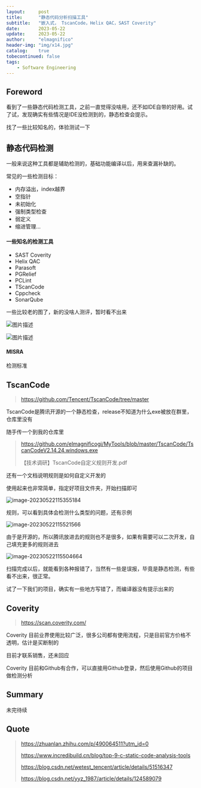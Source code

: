 ```yaml
---
layout:     post
title:      "静态代码分析扫描工具"
subtitle:   "嵌入式， TscanCode，Helix QAC，SAST Coverity"
date:       2023-05-22
update:     2023-05-22
author:     "elmagnifico"
header-img: "img/x14.jpg"
catalog:    true
tobecontinued: false
tags:
    - Software Engineering
---
```


## Foreword

看到了一些静态代码检测工具，之前一直觉得没啥用，还不如IDE自带的好用。试了试，发现确实有些情况是IDE没检测到的，静态检查会提示。

找了一些比较知名的，体验测试一下



## 静态代码检测

一般来说这种工具都是辅助检测的，基础功能编译以后，用来查漏补缺的。

常见的一些检测目标：

- 内存溢出，index越界
- 空指针
- 未初始化
- 强制类型检查
- 弱定义
- 缩进管理...



#### 一些知名的检测工具

- SAST  Coverity 
- Helix QAC
- Parasoft 
- PGRelief
- PCLint
- TScanCode
- Cppcheck
- SonarQube



一些比较老的图了，新的没啥人测评，暂时看不出来

![图片描述](https://img.elmagnifico.tech/static/upload/elmagnifico/202305221432453.jpeg)

![图片描述](https://img.elmagnifico.tech/static/upload/elmagnifico/202305221432414.jpeg)

#### MISRA

检测标准



## TscanCode

> https://github.com/Tencent/TscanCode/tree/master

TscanCode是腾讯开源的一个静态检查，release不知道为什么exe被放在群里，仓库里没有

随手传一个到我的仓库里

> https://github.com/elmagnificogi/MyTools/blob/master/TscanCode/TscanCodeV2.14.24.windows.exe
>
> 【技术调研】TscanCode自定义规则开发.pdf

还有一个文档说明规则是如何自定义开发的



使用起来也非常简单，指定好项目文件夹，开始扫描即可

![image-20230522115355184](https://img.elmagnifico.tech/static/upload/elmagnifico/202305221416711.png)

规则，可以看到具体会检测什么类型的问题，还有示例

![image-20230522115521566](https://img.elmagnifico.tech/static/upload/elmagnifico/202305221155637.png)

由于是开源的，所以腾讯放进去的规则也不是很多，如果有需要可以二次开发，自己填充更多的规则进去



![image-20230522115504664](https://img.elmagnifico.tech/static/upload/elmagnifico/202305221155744.png)

扫描完成以后，就能看到各种报错了，当然有一些是误报，毕竟是静态检测，有些看不出来，很正常。

试了一下我们的项目，确实有一些地方写错了，而编译器没有提示出来的



## Coverity

> https://scan.coverity.com/

Coverity 目前业界使用比较广泛，很多公司都有使用流程，只是目前官方价格不透明，估计是买断制的

目前才联系销售，还未回应



Coverity 目前和Github有合作，可以直接用Github登录，然后使用Github的项目做检测分析



## Summary

未完待续



## Quote

> https://zhuanlan.zhihu.com/p/490064511?utm_id=0
>
> https://www.incredibuild.cn/blog/top-9-c-static-code-analysis-tools
>
> https://blog.csdn.net/wetest_tencent/article/details/51516347
>
> https://blog.csdn.net/yyz_1987/article/details/124589079
